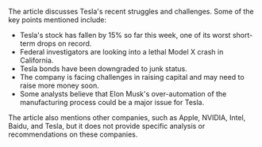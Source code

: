 The article discusses Tesla's recent struggles and challenges. Some of the key points mentioned include:

* Tesla's stock has fallen by 15% so far this week, one of its worst short-term drops on record.
* Federal investigators are looking into a lethal Model X crash in California.
* Tesla bonds have been downgraded to junk status.
* The company is facing challenges in raising capital and may need to raise more money soon.
* Some analysts believe that Elon Musk's over-automation of the manufacturing process could be a major issue for Tesla.

The article also mentions other companies, such as Apple, NVIDIA, Intel, Baidu, and Tesla, but it does not provide specific analysis or recommendations on these companies.